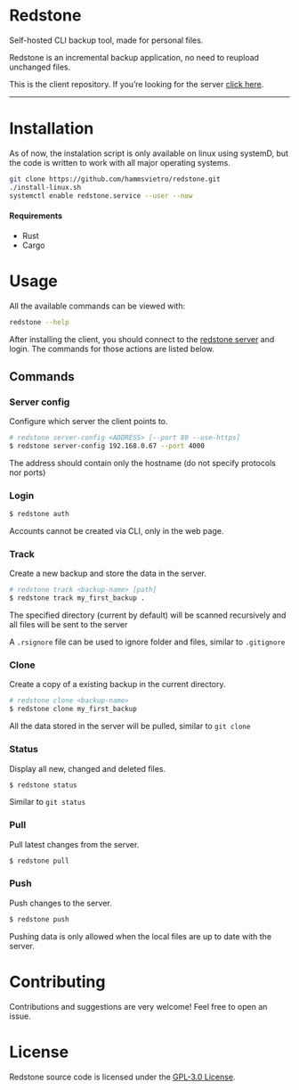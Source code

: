 # Redstone

Self-hosted CLI backup tool, made for personal files.

Redstone is an incremental backup application, no need to reupload unchanged files.


This is the client repository. If you’re looking for the server [click here](https://github.com/hammsvietro/redstone_server).

---
# Installation

As of now, the instalation script is only available on linux using systemD,
but the code is written to work with all major operating systems.


```bash
git clone https://github.com/hammsvietro/redstone.git
./install-linux.sh
systemctl enable redstone.service --user --now
```

#### Requirements
* Rust
* Cargo

# Usage

All the available commands can be viewed with:
```bash
redstone --help
```

After installing the client, you should connect to the [redstone server](https://github.com/hammsvietro/redstone_server) and login.
The commands for those actions are listed below.

## Commands

### Server config
Configure which server the client points to.
```bash
# redstone server-config <ADDRESS> [--port 80 --use-https]
$ redstone server-config 192.168.0.67 --port 4000

```
The address should contain only the hostname (do not specify protocols nor ports)

### Login

```bash
$ redstone auth
```

Accounts cannot be created via CLI, only in the web page.

### Track
Create a new backup and store the data in the server.
```bash
# redstone track <backup-name> [path]
$ redstone track my_first_backup .
```

The specified directory (current by default)  will be scanned recursively and all files will be sent to the server

A `.rsignore` file can be used to ignore folder and files, similar to `.gitignore`

### Clone
Create a copy of a existing backup in the current directory.
```bash
# redstone clone <backup-name>
$ redstone clone my_first_backup
```

All the data stored in the server will be pulled, similar to `git clone` 

### Status
Display all new, changed and deleted files.
```bash
$ redstone status
```

Similar to `git status`

### Pull
Pull latest changes from the server.
```bash
$ redstone pull
```

### Push
Push changes to the server.
```bash
$ redstone push
```

Pushing data is only allowed when the local files are up to date with the server.

# Contributing
Contributions and suggestions are very welcome! Feel free to open an issue.

# License
Redstone source code is licensed under the [GPL-3.0 License](LICENSE).
